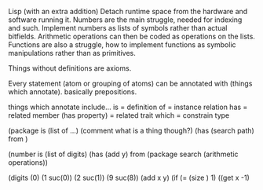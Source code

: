 Lisp (with an extra addition)
Detach runtime space from the hardware and software running it.
Numbers are the main struggle, needed for indexing and such. Implement numbers
as lists of symbols rather than actual bitfields. Arithmetic operations can then
be coded as operations on the lists.
Functions are also a struggle, how to implement functions as symbolic manipulations
rather than as primitives.

Things without definitions are axioms.

Every statement (atom or grouping of atoms) can be annotated with
  (things which annotate). basically prepositions.

things which annotate include...
is = definition
of = instance relation
has = related member
(has property) = related trait
which = constrain type

(package is (list of ...)    (comment what is a thing though?)
  (has (search path) from )

(number is (list of digits)
  (has (add y) from (package search (arithmetic operations))

(digits
  (0)
  (1 suc(0))
  (2 suc(1))
  (9 suc(8))
(add x y)
  (if (= (size ) 1)
      ((get x -1)
